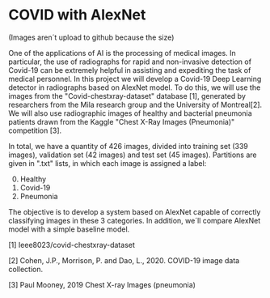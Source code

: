 # COVID with AlexNet

(Images aren´t upload to github because the size)

One of the applications of AI is the processing of medical images. In particular, the use of radiographs for rapid and non-invasive detection of Covid-19 can be extremely helpful in assisting and expediting the task of medical personnel. In this project we will develop a Covid-19 Deep Learning detector in radiographs based on AlexNet model. To do this, we will use the images from the "Covid-chestxray-dataset" database [1], generated by researchers from the Mila research group and the University of Montreal[2]. We will also use radiographic images of healthy and bacterial pneumonia patients drawn from the Kaggle "Chest X-Ray Images (Pneumonia)" competition [3]. 

In total, we have a quantity of 426 images, divided into training set (339 images), validation set (42 images) and test set (45 images). Partitions are given in ".txt" lists, in which each image is assigned a label:

0) Healthy
1) Covid-19
2) Pneumonia

The objective is to develop a system based on AlexNet capable of correctly classifying images in these 3 categories. In addition, we´ll compare AlexNet model with a simple baseline model.

[1] Ieee8023/covid-chestxray-dataset

[2] Cohen, J.P., Morrison, P. and Dao, L., 2020. COVID-19 image data collection.

[3] Paul Mooney, 2019 Chest X-ray Images (pneumonia)
